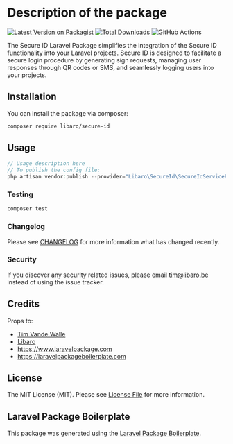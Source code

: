 # Description of the package

[![Latest Version on Packagist](https://img.shields.io/packagist/v/libaro/secure-id.svg?style=flat-square)](https://packagist.org/packages/libaro/secure-id)
[![Total Downloads](https://img.shields.io/packagist/dt/libaro/secure-id.svg?style=flat-square)](https://packagist.org/packages/libaro/secure-id)
![GitHub Actions](https://github.com/libaro/secure-id/actions/workflows/main.yml/badge.svg)

The Secure ID Laravel Package simplifies the integration of the Secure ID functionality into your Laravel projects. Secure ID is designed to facilitate a secure login procedure by generating sign requests, managing user responses through QR codes or SMS, and seamlessly logging users into your projects.

## Installation

You can install the package via composer:

```bash
composer require libaro/secure-id
```

## Usage

```php
// Usage description here
// To publish the config file: 
php artisan vendor:publish --provider="Libaro\SecureId\SecureIdServiceProvider" --tag="config"
```

### Testing

```bash
composer test
```

### Changelog

Please see [CHANGELOG](CHANGELOG.md) for more information what has changed recently.


### Security

If you discover any security related issues, please email tim@libaro.be instead of using the issue tracker.

## Credits
Props to:
-   [Tim Vande Walle](https://github.com/libaro-io)
-   [Libaro](https://github.com/libaro-io)
- https://www.laravelpackage.com
- https://laravelpackageboilerplate.com

## License

The MIT License (MIT). Please see [License File](LICENSE.md) for more information.

## Laravel Package Boilerplate

This package was generated using the [Laravel Package Boilerplate](https://laravelpackageboilerplate.com).
